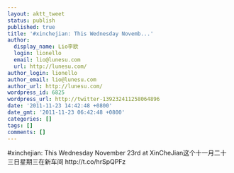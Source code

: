 ```yaml
---
layout: aktt_tweet
status: publish
published: true
title: '#xinchejian: This Wednesday Novemb...'
author:
  display_name: Lio李欧
  login: lionello
  email: lio@lunesu.com
  url: http://lunesu.com/
author_login: lionello
author_email: lio@lunesu.com
author_url: http://lunesu.com/
wordpress_id: 6825
wordpress_url: http://twitter-139232411258064896
date: '2011-11-23 14:42:48 +0800'
date_gmt: '2011-11-23 06:42:48 +0800'
categories: []
tags: []
comments: []
---
```

<p>#xinchejian: <!--:en-->This Wednesday November 23rd at XinCheJian<!--:--><!--:zh-->这个十一月二十三日星期三在新车间<!--:--> http://t.co/hrSpQPFz</p>
